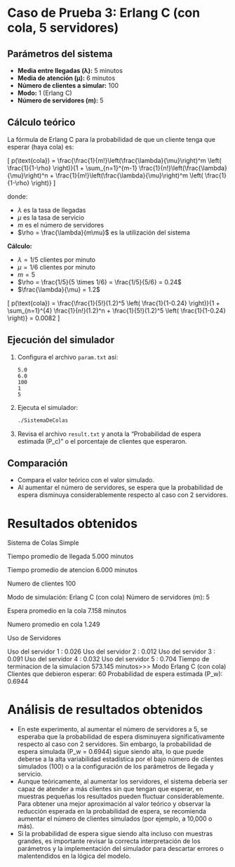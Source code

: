 # Caso de Prueba 3: Erlang C (con cola, 5 servidores)

## Parámetros del sistema
- **Media entre llegadas (λ):** 5 minutos
- **Media de atención (μ):** 6 minutos
- **Número de clientes a simular:** 100
- **Modo:** 1 (Erlang C)
- **Número de servidores (m):** 5

## Cálculo teórico

La fórmula de Erlang C para la probabilidad de que un cliente tenga que esperar (haya cola) es:

\[
p(\text{cola}) = \frac{\frac{1}{m!}\left(\frac{\lambda}{\mu}\right)^m \left( \frac{1}{1-\rho} \right)}{1 + \sum_{n=1}^{m-1} \frac{1}{n!}\left(\frac{\lambda}{\mu}\right)^n + \frac{1}{m!}\left(\frac{\lambda}{\mu}\right)^m \left( \frac{1}{1-\rho} \right)}
\]

donde:
- $\lambda$ es la tasa de llegadas
- $\mu$ es la tasa de servicio
- $m$ es el número de servidores
- $\rho = \frac{\lambda}{m\mu}$ es la utilización del sistema

**Cálculo:**
- $\lambda = 1/5$ clientes por minuto
- $\mu = 1/6$ clientes por minuto
- $m = 5$
- $\rho = \frac{1/5}{5 \times 1/6} = \frac{1/5}{5/6} = 0.24$
- $\frac{\lambda}{\mu} = 1.2$

\[
p(\text{cola}) = \frac{\frac{1}{5!}(1.2)^5 \left( \frac{1}{1-0.24} \right)}{1 + \sum_{n=1}^{4} \frac{1}{n!}(1.2)^n + \frac{1}{5!}(1.2)^5 \left( \frac{1}{1-0.24} \right)} = 0.0082
\]

## Ejecución del simulador

1. Configura el archivo `param.txt` así:
   ```
   5.0
   6.0
   100
   1
   5
   ```
2. Ejecuta el simulador:
   ```bash
   ./SistemaDeColas
   ```
3. Revisa el archivo `result.txt` y anota la “Probabilidad de espera estimada (P_c)” o el porcentaje de clientes que esperaron.

## Comparación
- Compara el valor teórico con el valor simulado.
- Al aumentar el número de servidores, se espera que la probabilidad de espera disminuya considerablemente respecto al caso con 2 servidores.

# Resultados obtenidos

Sistema de Colas Simple

Tiempo promedio de llegada      5.000 minutos

Tiempo promedio de atencion           6.000 minutos

Numero de clientes           100

Modo de simulación:              Erlang C (con cola)
Número de servidores (m):        5


Espera promedio en la cola      7.158 minutos

Numero promedio en cola     1.249

Uso de Servidores

Uso del servidor 1 :           0.026
Uso del servidor 2 :           0.012
Uso del servidor 3 :           0.091
Uso del servidor 4 :           0.032
Uso del servidor 5 :           0.704
Tiempo de terminacion de la simulacion     573.145 minutos>>> Modo Erlang C (con cola)
Clientes que debieron esperar:              60
Probabilidad de espera estimada (P_w):           0.6944

# Análisis de resultados obtenidos

- En este experimento, al aumentar el número de servidores a 5, se esperaba que la probabilidad de espera disminuyera significativamente respecto al caso con 2 servidores. Sin embargo, la probabilidad de espera simulada (P_w = 0.6944) sigue siendo alta, lo que puede deberse a la alta variabilidad estadística por el bajo número de clientes simulados (100) o a la configuración de los parámetros de llegada y servicio.
- Aunque teóricamente, al aumentar los servidores, el sistema debería ser capaz de atender a más clientes sin que tengan que esperar, en muestras pequeñas los resultados pueden fluctuar considerablemente. Para obtener una mejor aproximación al valor teórico y observar la reducción esperada en la probabilidad de espera, se recomienda aumentar el número de clientes simulados (por ejemplo, a 10,000 o más).
- Si la probabilidad de espera sigue siendo alta incluso con muestras grandes, es importante revisar la correcta interpretación de los parámetros y la implementación del simulador para descartar errores o malentendidos en la lógica del modelo.
